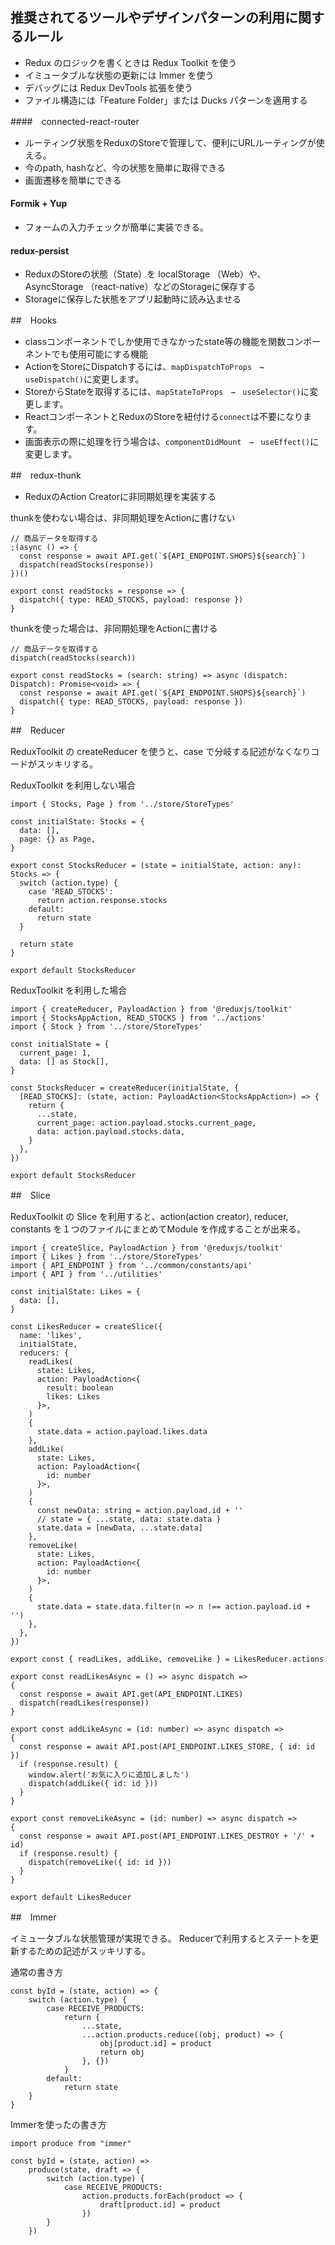
## 推奨されてるツールやデザインパターンの利用に関するルール

- Redux のロジックを書くときは Redux Toolkit を使う
- イミュータブルな状態の更新には Immer を使う
- デバッグには Redux DevTools 拡張を使う
- ファイル構造には「Feature Folder」または Ducks パターンを適用する



####　connected-react-router

- ルーティング状態をReduxのStoreで管理して、便利にURLルーティングが使える。
- 今のpath, hashなど、今の状態を簡単に取得できる
- 画面遷移を簡単にできる


#### Formik + Yup

- フォームの入力チェックが簡単に実装できる。

#### redux-persist

- ReduxのStoreの状態（State）を localStorage （Web）や、 AsyncStorage （react-native）などのStorageに保存する
- Storageに保存した状態をアプリ起動時に読み込ませる

##　Hooks

- classコンポーネントでしか使用できなかったstate等の機能を関数コンポーネントでも使用可能にする機能
- ActionをStoreにDispatchするには、`mapDispatchToProps　→　useDispatch()`に変更します。
- StoreからStateを取得するには、`mapStateToProps　→　useSelector()`に変更します。
- ReactコンポーネントとReduxのStoreを紐付ける`connect`は不要になります。
- 画面表示の際に処理を行う場合は、`componentDidMount　→　useEffect()`に変更します。



##　redux-thunk

- ReduxのAction Creatorに非同期処理を実装する

thunkを使わない場合は、非同期処理をActionに書けない
```
// 商品データを取得する
;(async () => {
  const response = await API.get(`${API_ENDPOINT.SHOPS}${search}`)
  dispatch(readStocks(response))
})()
```
```
export const readStocks = response => {
  dispatch({ type: READ_STOCKS, payload: response })
}
```

thunkを使った場合は、非同期処理をActionに書ける
```
// 商品データを取得する
dispatch(readStocks(search))
```
```
export const readStocks = (search: string) => async (dispatch: Dispatch): Promise<void> => {
  const response = await API.get(`${API_ENDPOINT.SHOPS}${search}`)
  dispatch({ type: READ_STOCKS, payload: response })
}
```


##　Reducer

ReduxToolkit の createReducer を使うと、case で分岐する記述がなくなりコードがスッキリする。

ReduxToolkit を利用しない場合
```
import { Stocks, Page } from '../store/StoreTypes'

const initialState: Stocks = {
  data: [],
  page: {} as Page,
}

export const StocksReducer = (state = initialState, action: any): Stocks => {
  switch (action.type) {
    case 'READ_STOCKS':
      return action.response.stocks
    default:
      return state
  }

  return state
}

export default StocksReducer
```


ReduxToolkit を利用した場合

```
import { createReducer, PayloadAction } from '@reduxjs/toolkit'
import { StocksAppAction, READ_STOCKS } from '../actions'
import { Stock } from '../store/StoreTypes'

const initialState = {
  current_page: 1,
  data: [] as Stock[],
}

const StocksReducer = createReducer(initialState, {
  [READ_STOCKS]: (state, action: PayloadAction<StocksAppAction>) => {
    return {
      ...state,
      current_page: action.payload.stocks.current_page,
      data: action.payload.stocks.data,
    }
  },
})

export default StocksReducer
```


##　Slice

ReduxToolkit の Slice を利用すると、action(action creator), reducer, constants を１つのファイルにまとめてModule を作成することが出来る。

```
import { createSlice, PayloadAction } from '@reduxjs/toolkit'
import { Likes } from '../store/StoreTypes'
import { API_ENDPOINT } from '../common/constants/api'
import { API } from '../utilities'

const initialState: Likes = {
  data: [],
}

const LikesReducer = createSlice({
  name: 'likes',
  initialState,
  reducers: {
    readLikes(
      state: Likes,
      action: PayloadAction<{
        result: boolean
        likes: Likes
      }>,
    )
    {
      state.data = action.payload.likes.data
    },
    addLike(
      state: Likes,
      action: PayloadAction<{
        id: number
      }>,
    )
    {
      const newData: string = action.payload.id + ''
      // state = { ...state, data: state.data }
      state.data = [newData, ...state.data]
    },
    removeLike(
      state: Likes,
      action: PayloadAction<{
        id: number
      }>,
    )
    {
      state.data = state.data.filter(n => n !== action.payload.id + '')
    },
  },
})

export const { readLikes, addLike, removeLike } = LikesReducer.actions

export const readLikesAsync = () => async dispatch =>
{
  const response = await API.get(API_ENDPOINT.LIKES)
  dispatch(readLikes(response))
}

export const addLikeAsync = (id: number) => async dispatch =>
{
  const response = await API.post(API_ENDPOINT.LIKES_STORE, { id: id })
  if (response.result) {
    window.alert('お気に入りに追加しました')
    dispatch(addLike({ id: id }))
  }
}

export const removeLikeAsync = (id: number) => async dispatch =>
{
  const response = await API.post(API_ENDPOINT.LIKES_DESTROY + '/' + id)
  if (response.result) {
    dispatch(removeLike({ id: id }))
  }
}

export default LikesReducer
```

##　Immer

イミュータブルな状態管理が実現できる。
Reducerで利用するとステートを更新するための記述がスッキリする。

通常の書き方
```
const byId = (state, action) => {
    switch (action.type) {
        case RECEIVE_PRODUCTS:
            return {
                ...state,
                ...action.products.reduce((obj, product) => {
                    obj[product.id] = product
                    return obj
                }, {})
            }
        default:
            return state
    }
}
```


Immerを使ったの書き方
```
import produce from "immer"

const byId = (state, action) =>
    produce(state, draft => {
        switch (action.type) {
            case RECEIVE_PRODUCTS:
                action.products.forEach(product => {
                    draft[product.id] = product
                })
        }
    })
```

